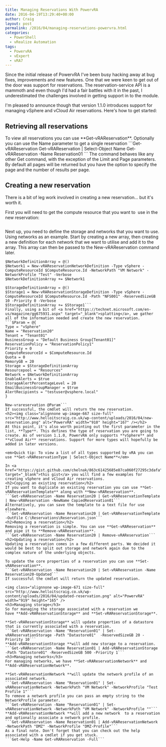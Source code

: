 ```yaml
---
title: Managing Reservations With PowervRA
date: 2016-04-19T13:29:40+00:00
author: Craig
layout: post
permalink: /2016/04/managing-reservations-powervra.html
categories:
  - PowerShell
  - vRealize Automation
tags:
  - PowervRA
  - vExpert
  - vRA7
---
```

Since the initial release of PowervRA I've been busy hacking away at bug fixes, improvements and new features. One that we were keen to get out of the door was support for reservations. The reservation-service API is a mammoth and even though I'd had a fair battles with it in the past, I underestimated the challenges involved in getting support in to the module.

I'm pleased to announce though that version 1.1.0 introduces support for managing vSphere and vCloud Air reservations. Here's how to get started:

<!--more-->
<h2>Retrieving all reservations</h2>
To view all reservations you can use **Get-vRAReservation**. Optionally you can use the Name parameter to get a single reservation
```Get-vRAReservation
Get-vRAReservation | Select-Object Name
Get-vRAReservation -Name Reservation01
```
The command behaves like any other Get command, with the exception of the Limit and Page parameters. By default all pages will be returned but you have the option to specify the page and the number of results per page.
<h2>Creating a new reservation</h2>
There is a bit of leg work involved in creating a new reservation... but it's worth it.

First you will need to get the compute resource that you want to  use in the new reservation:
```$ComputeResource = Get-vRAReservationComputeResource -Type vSphere -Name "Cluster01 (vCenter)"
```
Next up, you need to define the storage and networks that you want to use. Using networks as an example. Start by creating a new array, then creating a new definition for each network that we want to utilise and add it to the array. This array can then be passed to the New-vRAReservation command later.
```# --- Get the network definition
$NetworkDefinitionArray = @()
$Network1 = New-vRAReservationNetworkDefinition -Type vSphere -ComputeResourceId $ComputeResource.Id -NetworkPath "VM Network" -NetworkProfile "Test" -Verbose
$NetworkDefinitionArray += $Network1
```
```# --- Get the storage definition
$StorageDefinitionArray = @()
$Storage1 = New-vRAReservationStorageDefinition -Type vSphere -ComputeResourceId $ComputeResource.Id -Path "NFS001" -ReservedSizeGB 10 -Priority 0 -Verbose
$StorageDefinitionArray += $Storage1```
Finally, using a bit of <a href="https://technet.microsoft.com/en-us/magazine/gg675931.aspx" target="_blank">splatting</a>, we gather all of the information needed and create the new reservation.
```$Param = @{
Type = "vSphere"
Name = "Reservation20"
Tenant = "Tenant01"
BusinessGroup = "Default Business Group[Tenant01]"
ReservationPolicy = "ReservationPolicy1"
Priority = 0
ComputeResourceId = $ComputeResource.Id
Quota = 0
MemoryGB = 20
Storage = $StorageDefinitionArray
Resourcepool = "Resources"
Network = $NetworkDefinitionArray
EnableAlerts = $true
StorageAlertPercentageLevel = 20
EmailBusinessGroupManager = $true
AlertRecipients = "testuser@vsphere.local"
}

New-vrareservation @Param```
If successful, the cmdlet will return the new reservation.
<h2><img class="alignnone wp-image-667 size-full" src="http://www.helloitscraig.co.uk/wp-content/uploads/2016/04/new-reservation.png" alt="PowervRA" width="910" height="167" /></h2>
At this point, it's also worth pointing out the first parameter in the list, **Type**. This defines the type of reservation you are going to create. As of version 1.1.0, PowervRA only supports **vSphere** and **vCloud Air** reservations. Support for more types will hopefully be added in later versions.

<em>Quick tip: To view a list of all types supported by vRA you can use **Get-vRAReservationType | Select-Object Name**</em>

In <a href="https://gist.github.com/chelnak/863c61425685e87ca060f27295c3dafa" target="_blank">this gist</a> you will find a few examples for creating vSphere and vCloud Air reservations.
<h2>Copying an existing reservation</h2>
If you want to duplicate an existing reservation you can use **Get-vRAReservationTemplate** along with **New-vRAReservation**.
```Get-vRAReservation -Name Reservation20 | Get-vRAReservationTemplate | New-vRAReservation -NewName CopiedReservation01```
Alternatively, you can save the template to a text file for use elsewhere.
```Get-vRAReservation -Name Reservation20 | Get-vRAReservationTemplate -OutFile C:\Reservations\Reservation.json```
<h2>Removing a reservation</h2>
Removing a reservation is simple. You can use **Get-vRAReservation** and pipe it to **Remove-vRAReservation**.
```Get-vRAReservation -Name Reservation20 | Remove-vRAReservation```
<h2>Updating a reservation</h2>
Updating a reservation comes in a few different parts. We decided it would be best to split out storage and network again due to the complex nature of the underlying objects.

To update the core properties of a reservation you can use **Set-vRAReservation**.
```Get-vRAReservation -Name Reservation20 | Set-vRAReservation -Name Reservation20-Updated```
If successful the cmdlet will return the updated reservation.

<img class="alignnone wp-image-671 size-full" src="http://www.helloitscraig.co.uk/wp-content/uploads/2016/04/updated-reservation.png" alt="PowervRA" width="919" height="165" />
<h3>Managing storage</h3>
So for managing the storage associated with a reservation we have **Add-vRAReservationStorage** and **Set-vRAReservationStorage**.

**Set-vRAReservationStorage** will update properties of a datastore that is currently associated with a reservation.
```Get-vRAReservation -Name "Reservation01" | Set-vRAReservationStorage -Path "Datastore01"  -ReservedSizeGB 20 -Priority 10```
**Add-vRAReservationStorage **will add new storage to a reservation.
```Get-vRAReservation -Name Reservation01 | Add-vRAReservationStorage -Path "Datastore01" -ReservedSizeGB 500 -Priority 1```
<h3>Managing networks</h3>
For managing networks, we have **Set-vRAReservationNetwork** and **Add-vRAReservationNetwork**.

**Set-vRAReservationNetwork **will update the network profile of an associated network.
```Get-vRAReservation -Name "Reservation01" | Set-vRAReservationNetwork -NetworkPath "VM Network" -NetworkProfile "Test Profile 1"```
To remove a network profile you can pass an empty string to the NetworkProfile parameter.
```Get-vRAReservation -Name "Reservation01" | Set-vRAReservationNetwork -NetworkPath "VM Network" -NetworkProfile ""```
**Add-vRAReservationNetwork **will add a new network  to a reservation and optionally associate a network profile.
```Get-vRAReservation -Name Reservation01 | Add-vRAReservationNetwork -NetworkPath "DMZ" -NetworkProfile "DMZ-Profile"```
As a final note. Don't forget that you can check out the help associated with a cmdlet if you get stuck.
```Get-Help -Name Get-vRAReservation -Full```